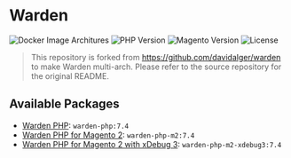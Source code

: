 # Warden

![Docker Image Architures](https://img.shields.io/badge/architecture-arm64%20%7C%20amd64-success)
![PHP Version](https://img.shields.io/badge/php-7.4-blue)
![Magento Version](https://img.shields.io/badge/magento2-2.4-orange)
![License](https://img.shields.io/github/license/drpayyne/docker-php)

> This repository is forked from https://github.com/davidalger/warden to make Warden multi-arch. Please refer to the source repository for the original README.

## Available Packages

- [Warden PHP](https://github.com/drpayyne/warden-multi-arch/pkgs/container/warden-php): `warden-php:7.4`
- [Warden PHP for Magento 2](https://github.com/drpayyne/warden-multi-arch/pkgs/container/warden-php-m2): `warden-php-m2:7.4`
- [Warden PHP for Magento 2 with xDebug 3](https://github.com/drpayyne/warden-multi-arch/pkgs/container/warden-php-m2-xdebug3): `warden-php-m2-xdebug3:7.4`
